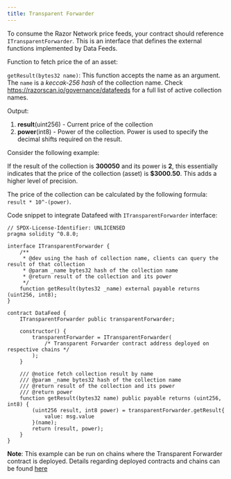 ```yaml
---
title: Transparent Forwarder
---
```


To consume the Razor Network price feeds, your contract should reference `ITransparentForwarder`. This is an interface that defines the external functions implemented by Data Feeds.

Function to fetch price the of an asset:

`getResult(bytes32 name)`: This function accepts the name as an argument. The `name` is a _keccak-256 hash_ of the collection name. Check https://razorscan.io/governance/datafeeds for a full list of active collection names.

Output:

1. **result**(uint256) - Current price of the collection
2. **power**(int8) - Power of the collection. Power is used to specify the decimal shifts required on the result.

Consider the following example:

If the result of the collection is **300050** and its power is **2**, this essentially indicates that the price of the collection (asset) is **$3000.50**. This adds a higher level of precision.

The price of the collection can be calculated by the following formula: `result * 10^-(power)`.

Code snippet to integrate Datafeed with `ITransparentForwarder` interface:

```solidity
// SPDX-License-Identifier: UNLICENSED
pragma solidity ^0.8.0;

interface ITransparentForwarder {
    /**
     * @dev using the hash of collection name, clients can query the result of that collection
     * @param _name bytes32 hash of the collection name
     * @return result of the collection and its power
     */
    function getResult(bytes32 _name) external payable returns (uint256, int8);
}

contract DataFeed {
    ITransparentForwarder public transparentForwarder;

    constructor() {
        transparentForwarder = ITransparentForwarder(
            /* Transparent Forwarder contract address deployed on respective chains */
        );
    }

    /// @notice fetch collection result by name
    /// @param _name bytes32 hash of the collection name
    /// @return result of the collection and its power
    /// @return power
    function getResult(bytes32 name) public payable returns (uint256, int8) {
        (uint256 result, int8 power) = transparentForwarder.getResult{
            value: msg.value
        }(name);
        return (result, power);
    }
}
```

**Note**: This example can be run on chains where the Transparent Forwarder contract is deployed. Details regarding deployed contracts and chains can be found [here](/docs/consume-data-feeds/deployment-details#supported-chains)
